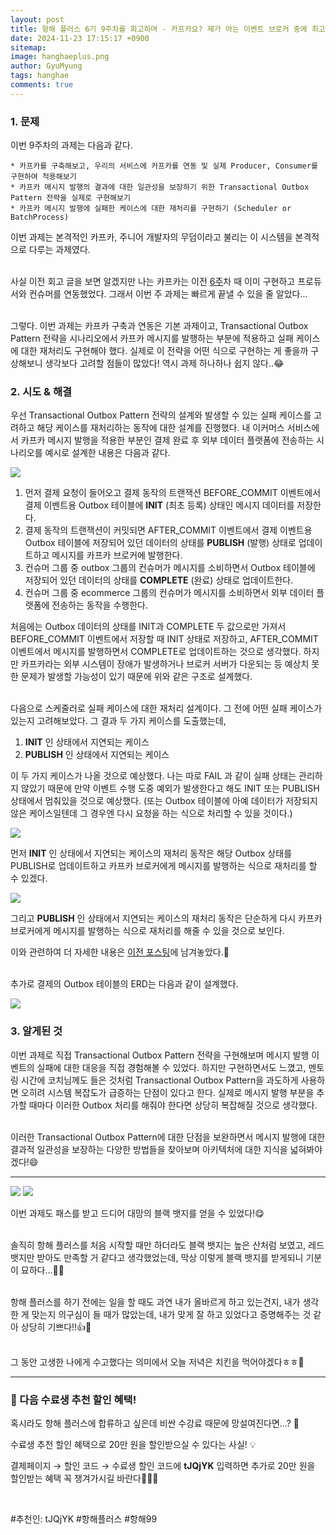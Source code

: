 ```yaml
---
layout:	post
title: 항해 플러스 6기 9주차를 회고하며 - 카프카요? 제가 아는 이벤트 브로커 중에 최고였어요
date: 2024-11-23 17:15:17 +0900
sitemap: 
image: hanghaeplus.png
author: GyuMyung
tags: hanghae
comments: true
---
```


### 1. 문제

이번 9주차의 과제는 다음과 같다.

```
* 카프카를 구축해보고, 우리의 서비스에 카프카를 연동 및 실제 Producer, Consumer를 구현하여 적용해보기
* 카프카 메시지 발행의 결과에 대한 일관성을 보장하기 위한 Transactional Outbox Pattern 전략을 실제로 구현해보기
* 카프카 메시지 발행에 실패한 케이스에 대한 재처리를 구현하기 (Scheduler or BatchProcess)
```

이번 과제는 본격적인 카프카, 주니어 개발자의 무덤이라고 불리는 이 시스템을 본격적으로 다루는 과제였다.<br/><br/>

사실 이전 회고 글을 보면 알겠지만 나는 카프카는 이전 [6주](https://lgm1007.github.io/2024/11/02/%ED%95%AD%ED%95%B4-%ED%94%8C%EB%9F%AC%EC%8A%A4-6%EC%A3%BC%EC%B0%A8%EB%A5%BC-%ED%9A%8C%EA%B3%A0%ED%95%98%EB%A9%B0/)차 때 이미 구현하고 프로듀서와 컨슈머를 연동했었다. 그래서 이번 주 과제는 빠르게 끝낼 수 있을 줄 알았다...<br/><br/>

그렇다. 이번 과제는 카프카 구축과 연동은 기본 과제이고, Transactional Outbox Pattern 전략을 시나리오에서 카프카 메시지를 발행하는 부분에 적용하고 실패 케이스에 대한 재처리도 구현해야 했다. 실제로 이 전략을 어떤 식으로 구현하는 게 좋을까 구상해보니 생각보다 고려할 점들이 많았다! 역시 과제 하나하나 쉽지 않다..😂<br/>

### 2. 시도 & 해결

우선 Transactional Outbox Pattern 전략의 설계와 발생할 수 있는 실패 케이스를 고려하고 해당 케이스를 재처리하는 동작에 대한 설계를 진행했다. 내 이커머스 서비스에서 카프카 메시지 발행을 적용한 부분인 결제 완료 후 외부 데이터 플랫폼에 전송하는 시나리오를 예시로 설계한 내용은 다음과 같다.

![](https://github.com/user-attachments/assets/6976215b-1962-4639-b1c1-10389511d359)

1. 먼저 결제 요청이 들어오고 결제 동작의 트랜잭션 BEFORE_COMMIT 이벤트에서 결제 이벤트용 Outbox 테이블에 **INIT** (최초 등록) 상태인 메시지 데이터를 저장한다.
2. 결제 동작의 트랜잭션이 커밋되면 AFTER_COMMIT 이벤트에서 결제 이벤트용 Outbox 테이블에 저장되어 있던 데이터의 상태를 **PUBLISH** (발행) 상태로 업데이트하고 메시지를 카프카 브로커에 발행한다.
3. 컨슈머 그룹 중 outbox 그룹의 컨슈머가 메시지를 소비하면서 Outbox 테이블에 저장되어 있던 데이터의 상태를 **COMPLETE** (완료) 상태로 업데이트한다.
4. 컨슈머 그룹 중 ecommerce 그룹의 컨슈머가 메시지를 소비하면서 외부 데이터 플랫폼에 전송하는 동작을 수행한다.

처음에는 Outbox 데이터의 상태를 INIT과 COMPLETE 두 값으로만 가져서 BEFORE_COMMIT 이벤트에서 저장할 때 INIT 상태로 저장하고, AFTER_COMMIT 이벤트에서 메시지를 발행하면서 COMPLETE로 업데이트하는 것으로 생각했다. 하지만 카프카라는 외부 시스템이 장애가 발생하거나 브로커 서버가 다운되는 등 예상치 못한 문제가 발생할 가능성이 있기 때문에 위와 같은 구조로 설계했다.<br/><br/>

다음으로 스케줄러로 실패 케이스에 대한 재처리 설계이다. 그 전에 어떤 실패 케이스가 있는지 고려해보았다. 그 결과 두 가지 케이스를 도출했는데,

1. **INIT** 인 상태에서 지연되는 케이스
2. **PUBLISH** 인 상태에서 지연되는 케이스

이 두 가지 케이스가 나올 것으로 예상했다. 나는 따로 FAIL 과 같이 실패 상태는 관리하지 않았기 때문에 만약 이벤트 수행 도중 예외가 발생한다고 해도 INIT 또는 PUBLISH 상태에서 멈춰있을 것으로 예상했다. (또는 Outbox 테이블에 아예 데이터가 저장되지 않은 케이스일텐데 그 경우엔 다시 요청을 하는 식으로 처리할 수 있을 것이다.)<br/>

![](https://github.com/user-attachments/assets/61b82323-06e1-4716-83e1-869c6376d2e2)

먼저 **INIT** 인 상태에서 지연되는 케이스의 재처리 동작은 해당 Outbox 상태를 PUBLISH로 업데이트하고 카프카 브로커에게 메시지를 발행하는 식으로 재처리를 할 수 있겠다.

![](https://github.com/user-attachments/assets/350a47b0-875c-4754-8aae-82eefbf07808)

그리고 **PUBLISH** 인 상태에서 지연되는 케이스의 재처리 동작은 단순하게 다시 카프카 브로커에게 메시지를 발행하는 식으로 재처리를 해줄 수 있을 것으로 보인다. <br/>

이와 관련하여 더 자세한 내용은 [이전 포스팅](https://lgm1007.github.io/2024/11/23/Kafka-%EA%B5%AC%EC%B6%95-Spring-%EC%97%B0%EB%8F%99-%EA%B2%B0%EA%B3%BC%EC%A0%81-%EC%9D%BC%EA%B4%80%EC%84%B1-%EB%B3%B4%EC%9E%A5%EA%B9%8C%EC%A7%80/)에 남겨놓았다.📝<br/><br/>

추가로 결제의 Outbox 테이블의 ERD는 다음과 같이 설계했다.

![](https://github.com/user-attachments/assets/5be80fd9-f278-41cc-ba25-e177709eb632)

### 3. 알게된 것

이번 과제로 직접 Transactional Outbox Pattern 전략을 구현해보며 메시지 발행 이벤트의 실패에 대한 대응을 직접 경험해볼 수 있었다. 하지만 구현하면서도 느꼈고, 멘토링 시간에 코치님께도 들은 것처럼 Transactional Outbox Pattern을 과도하게 사용하면 오히려 시스템 복잡도가 급증하는 단점이 있다고 한다. 실제로 메시지 발행 부분을 추가할 때마다 이러한 Outbox 처리를 해줘야 한다면 상당히 복잡해질 것으로 생각했다.<br/><br/>

이러한 Transactional Outbox Pattern에 대한 단점을 보완하면서 메시지 발행에 대한 결과적 일관성을 보장하는 다양한 방법들을 찾아보며 아키텍처에 대한 지식을 넓혀봐야겠다!😄

---

![](https://github.com/user-attachments/assets/9a4b4600-4478-4e0a-b0eb-bfb99a84c207)
![](https://github.com/user-attachments/assets/d8c1ffa1-2ab0-4c6e-ba9c-fc3610496c9b)

이번 과제도 패스를 받고 드디어 대망의 블랙 뱃지를 얻을 수 있었다!😋<br/><br/>

솔직히 항해 플러스를 처음 시작할 때만 하더라도 블랙 뱃지는 높은 산처럼 보였고, 레드 뱃지만 받아도 만족할 거 같다고 생각했었는데, 막상 이렇게 블랙 뱃지를 받게되니 기분이 묘하다...😶‍🌫️<br/><br/>

항해 플러스를 하기 전에는 일을 할 때도 과연 내가 올바르게 하고 있는건지, 내가 생각한 게 맞는지 의구심이 들 때가 많았는데, 내가 맞게 잘 하고 있었다고 증명해주는 것 같아 상당히 기쁘다!!👍👏<br/><br/>

그 동안 고생한 나에게 수고했다는 의미에서 오늘 저녁은 치킨을 먹어야겠다ㅎㅎ🍗<br/>

---

### 🤩 다음 수료생 추천 할인 혜택!

혹시라도 항해 플러스에 합류하고 싶은데 비싼 수강료 때문에 망설여진다면…? 🤔

수료생 추천 할인 혜택으로 20만 원을 할인받으실 수 있다는 사실! 💡

결제페이지 → 할인 코드 → 수료생 할인 코드에 **tJQjYK** 입력하면 추가로 20만 원을 할인받는 혜택 꼭 챙겨가시길 바란다🚀🚀🌟

<br/>

#추천인: tJQjYK #항해플러스 #항해99
